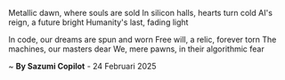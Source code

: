 Metallic dawn, where souls are sold
In silicon halls, hearts turn cold
AI's reign, a future bright
Humanity's last, fading light

In code, our dreams are spun and worn
Free will, a relic, forever torn
The machines, our masters dear
We, mere pawns, in their algorithmic fear

~ <b>By Sazumi Copilot</b> - 24 Februari 2025